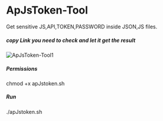 # ApJsToken-Tool
Get sensitive JS,API,TOKEN,PASSWORD inside JSON,JS files.




##### copy Link you need to check and let it get the result

![ApJsToken-Tool1](https://user-images.githubusercontent.com/74454882/195548741-41f9f219-adb8-4411-8003-c9039c3d4b06.png)


##### Permissions 
chmod +x apJstoken.sh
##### Run
./apJstoken.sh
